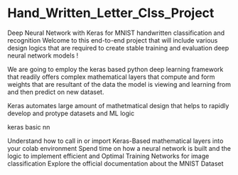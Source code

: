 # Hand_Written_Letter_Clss_Project

Deep Neural Network with Keras for MNIST handwritten classification and recognition
Welcome to this end-to-end project that will include various design logics that are required to create stable training and evaluation deep neural network models !

We are going to employ the keras based python deep learning framework that readily offers complex mathematical layers that compute and form weights that are resultant of the data the model is viewing and learning from and then predict on new dataset.

Keras automates large amount of mathetmatical design that helps to rapidly develop and protype datasets and ML logic

keras basic nn

Understand how to call in or import Keras-Based mathematical layers into your colab environment
Spend time on how a neural network is built and the logic to implement efficient and Optimal Training Networks for image classification
Explore the official documentation about the MNIST Dataset
